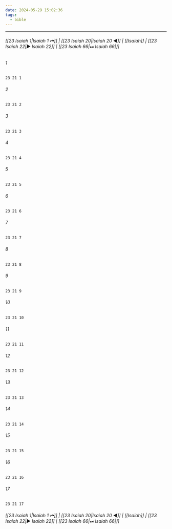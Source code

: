 ```yaml
---
date: 2024-05-29 15:02:36
tags:
  - bible
---
```

___

###### [[23 Isaiah 1|Isaiah 1 ⏮]] | [[23 Isaiah 20|Isaiah 20 ◀]] | [[Isaiah]] | [[23 Isaiah 22|▶ Isaiah 22]] | [[23 Isaiah 66|⏭ Isaiah 66|]]

###### 1
``` verse
23 21 1 
```
###### 2
``` verse
23 21 2 
```
###### 3
``` verse
23 21 3 
```
###### 4
``` verse
23 21 4 
```
###### 5
``` verse
23 21 5 
```
###### 6
``` verse
23 21 6 
```
###### 7
``` verse
23 21 7 
```
###### 8
``` verse
23 21 8 
```
###### 9
``` verse
23 21 9 
```
###### 10
``` verse
23 21 10 
```
###### 11
``` verse
23 21 11 
```
###### 12
``` verse
23 21 12 
```
###### 13
``` verse
23 21 13 
```
###### 14
``` verse
23 21 14 
```
###### 15
``` verse
23 21 15 
```
###### 16
``` verse
23 21 16 
```
###### 17
``` verse
23 21 17 
```

###### [[23 Isaiah 1|Isaiah 1 ⏮]] | [[23 Isaiah 20|Isaiah 20 ◀]] | [[Isaiah]] | [[23 Isaiah 22|▶ Isaiah 22]] | [[23 Isaiah 66|⏭ Isaiah 66|]]

